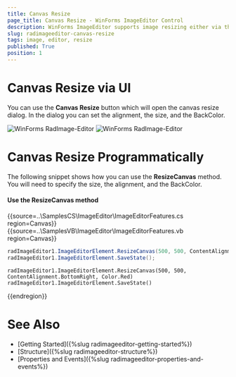 ```yaml
---
title: Canvas Resize
page_title: Canvas Resize - WinForms ImageEditor Control
description: WinForms ImageEditor supports image resizing either via the Canvas resize button or programmatically. 
slug: radimageeditor-canvas-resize
tags: image, editor, resize 
published: True
position: 1
---
```



# Canvas Resize via UI

You can use the __Canvas Resize__ button which will open the canvas resize dialog. In the dialog you can set the alignment, the size, and the BackColor.

![WinForms RadImage-Editor ](images/image-editor-canvas-resize001.png)
![WinForms RadImage-Editor ](images/image-editor-canvas-resize002.png)

# Canvas Resize Programmatically

The following snippet shows how you can use the __ResizeCanvas__ method. You will need to specify the size, the alignment, and the BackColor.

#### Use the ResizeCanvas method

{{source=..\SamplesCS\ImageEditor\ImageEditorFeatures.cs region=Canvas}} 
{{source=..\SamplesVB\ImageEditor\ImageEditorFeatures.vb region=Canvas}}
````C#
radImageEditor1.ImageEditorElement.ResizeCanvas(500, 500, ContentAlignment.BottomRight, Color.Red);
radImageEditor1.ImageEditorElement.SaveState();

````
````VB.NET
radImageEditor1.ImageEditorElement.ResizeCanvas(500, 500, ContentAlignment.BottomRight, Color.Red)
radImageEditor1.ImageEditorElement.SaveState()

```` 


{{endregion}}

# See Also

* [Getting Started]({%slug radimageeditor-getting-started%})
* [Structure]({%slug radimageeditor-structure%})
* [Properties and Events]({%slug radimageeditor-properties-and-events%})
